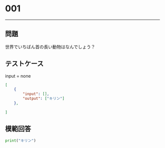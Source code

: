 # 001


---
## 問題

世界でいちばん首の長い動物はなんでしょう？

## テストケース
input = none
```json
[
	{
		"input": [],
		"output": ["キリン"]
  	},
	
]
```

## 模範回答
```python
print("キリン")
```